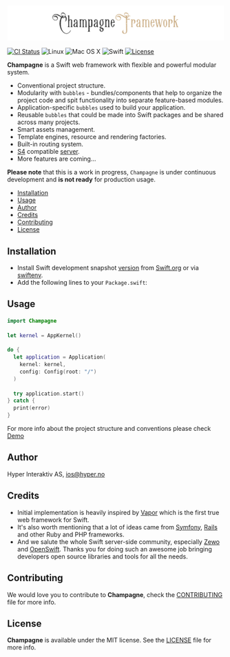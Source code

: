 ![Champagne](https://github.com/hyperoslo/Champagne/blob/master/Art/ChampagneCover.png)

[![CI Status](http://img.shields.io/travis/hyperoslo/Champagne.svg?style=flat)](https://travis-ci.org/hyperoslo/Champagne)
![Linux](https://img.shields.io/badge/os-linux-green.svg?style=flat)
![Mac OS X](https://img.shields.io/badge/os-Mac%20OS%20X-green.svg?style=flat)
![Swift](https://img.shields.io/badge/%20in-swift%203.0-orange.svg)
[![License](http://img.shields.io/badge/license-MIT-brightgreen.svg)](http://opensource.org/licenses/MIT)

**Champagne** is a Swift web framework with flexible and powerful modular
system.

* Conventional project structure.
* Modularity with `bubbles` - bundles/components that help to organize
the project code and spit functionality into separate feature-based modules.
* Application-specific `bubbles` used to build your application.
* Reusable `bubbles` that could be made into Swift packages and be shared across
many projects.
* Smart assets management.
* Template engines, resource and rendering factories.
* Built-in routing system.
* [S4](https://github.com/open-swift/S4) compatible [server](https://github.com/VeniceX/Venice).
* More features are coming...

**Please note** that this is a work in progress, `Champagne` is under continuous
development and **is not ready** for production usage.

* [Installation](#installation)
* [Usage](#usage)
* [Author](#author)
* [Credits](#credits)
* [Contributing](#contributing)
* [License](#license)

## Installation

* Install Swift development snapshot [version](https://github.com/hyperoslo/Champagne/blob/master/.swift-version)
from [Swift.org](https://swift.org/download/) or via [swiftenv](https://github.com/kylef/swiftenv).
* Add the following lines to your `Package.swift`:

## Usage

```swift
import Champagne

let kernel = AppKernel()

do {
  let application = Application(
    kernel: kernel,
    config: Config(root: "/")
  )

  try application.start()
} catch {
  print(error)
}
```

For more info about the project structure and conventions please check
[Demo](https://github.com/hyperoslo/Champagne/blob/master/Sources/Demo)

## Author

Hyper Interaktiv AS, ios@hyper.no

## Credits

- Initial implementation is heavily inspired by [Vapor](https://github.com/qutheory/vapor)
which is the first true web framework for Swift.
- It's also worth mentioning that a lot of ideas came from
[Symfony](http://symfony.com), [Rails](https://github.com/rails/rails) and
other Ruby and PHP frameworks.
- And we salute the whole Swift server-side community, especially
[Zewo](https://github.com/Zewo/Zewo) and [OpenSwift](https://github.com/open-swift).
Thanks you for doing such an awesome job bringing developers open source
libraries and tools for all the needs.

## Contributing

We would love you to contribute to **Champagne**, check the [CONTRIBUTING](https://github.com/hyperoslo/Champagne/blob/master/CONTRIBUTING.md)
file for more info.

## License

**Champagne** is available under the MIT license. See the [LICENSE](https://github.com/hyperoslo/Champagne/blob/master/LICENSE.md) file for more info.
